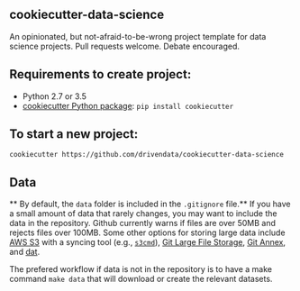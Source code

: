 cookiecutter-data-science
-------------------------

An opinionated, but not-afraid-to-be-wrong project template for data science projects. Pull requests welcome. Debate encouraged.


Requirements to create project:
-----------
 - Python 2.7 or 3.5
 - [cookiecutter Python package](http://cookiecutter.readthedocs.org/en/latest/installation.html): `pip install cookiecutter`


To start a new project:
------------

    cookiecutter https://github.com/drivendata/cookiecutter-data-science


<script type="text/javascript" src="https://asciinema.org/a/9bgl5qh17wlop4xyxu9n9wr02.js" id="asciicast-9bgl5qh17wlop4xyxu9n9wr02" async></script>


Data
----------
** By default, the `data` folder is included in the `.gitignore` file.** If you have a small amount of data that rarely changes, you may want to include the data in the repository. Github currently warns if files are over 50MB and rejects files over 100MB. Some other options for storing large data include [AWS S3](https://aws.amazon.com/s3/) with a syncing tool (e.g., [`s3cmd`](http://s3tools.org/s3cmd)), [Git Large File Storage](https://git-lfs.github.com/), [Git Annex](https://git-annex.branchable.com/), and [dat](http://dat-data.com/).

The prefered workflow if data is not in the repository is to have a make command `make data` that will download or create the relevant datasets.
